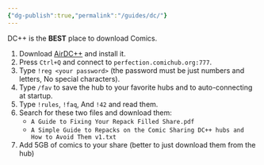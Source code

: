 ```yaml
---
{"dg-publish":true,"permalink":"/guides/dc/"}
---
```


DC++ is the **BEST** place to download Comics.

1. Download [AirDC++](<https://airdcpp.net/>) and install it.
2. Press `Ctrl+Q` and connect to `perfection.comichub.org:777`.
3. Type `!reg <your password>` (the password must be just numbers and letters, No special characters).
4. Type `/fav` to save the hub to your favorite hubs and to auto-connecting at startup.
5. Type `!rules`, `!faq`, And `!42` and read them.
6. Search for these two files and download them:
    - `A Guide to Fixing Your Repack Filled Share.pdf`
    - `A Simple Guide to Repacks on the Comic Sharing DC++ hubs and How to Avoid Them v1.txt`
7. Add 5GB of comics to your share (better to just download them from the hub)